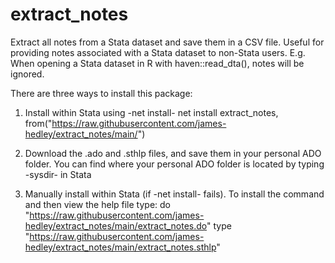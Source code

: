 # extract_notes
Extract all notes from a Stata dataset and save them in a CSV file. Useful for providing notes associated with a Stata dataset to non-Stata users. E.g. When opening a Stata dataset in R with haven::read_dta(), notes will be ignored. 

There are three ways to install this package:
  1. Install within Stata using -net install-
     net install extract_notes, from("https://raw.githubusercontent.com/james-hedley/extract_notes/main/")
  
  2. Download the .ado and .sthlp files, and save them in your personal ADO folder. You can find where your personal ADO folder is located by typing -sysdir- in Stata
 
  3. Manually install within Stata (if -net install- fails). To install the command and then view the help file type:
    do "https://raw.githubusercontent.com/james-hedley/extract_notes/main/extract_notes.do"
    type "https://raw.githubusercontent.com/james-hedley/extract_notes/main/extract_notes.sthlp"
